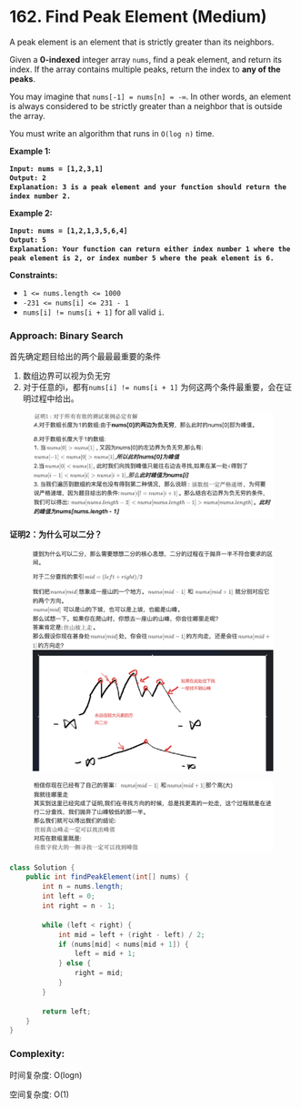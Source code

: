 # 162. Find Peak Element (Medium)

A peak element is an element that is strictly greater than its neighbors.

Given a **0-indexed** integer array `nums`, find a peak element, and return its index. If the array contains multiple peaks, return the index to **any of the peaks**.

You may imagine that `nums[-1] = nums[n] = -∞`. In other words, an element is always considered to be strictly greater than a neighbor that is outside the array.

You must write an algorithm that runs in `O(log n)` time.

**Example 1:**

<pre><code><strong>Input: nums = [1,2,3,1]
</strong><strong>Output: 2
</strong><strong>Explanation: 3 is a peak element and your function should return the index number 2.
</strong></code></pre>

**Example 2:**

<pre data-overflow="wrap"><code><strong>Input: nums = [1,2,1,3,5,6,4]
</strong><strong>Output: 5
</strong><strong>Explanation: Your function can return either index number 1 where the peak element is 2, or index number 5 where the peak element is 6.
</strong></code></pre>

**Constraints:**

* `1 <= nums.length <= 1000`
* `-231 <= nums[i] <= 231 - 1`
* `nums[i] != nums[i + 1]` for all valid `i`.



### Approach: Binary Search

首先确定题目给出的两个最最最重要的条件

1. 数组边界可以视为负无穷
2. 对于任意的i，都有`nums[i] != nums[i + 1]` 为何这两个条件最重要，会在证明过程中给出。

<figure><img src="../../../.gitbook/assets/image (32).png" alt="" width="563"><figcaption></figcaption></figure>

**证明2：为什么可以二分？**

<figure><img src="../../../.gitbook/assets/image (1).png" alt=""><figcaption></figcaption></figure>

<figure><img src="../../../.gitbook/assets/image.png" alt=""><figcaption></figcaption></figure>

```java
class Solution {
    public int findPeakElement(int[] nums) {
        int n = nums.length;
        int left = 0;
        int right = n - 1;
        
        while (left < right) {
            int mid = left + (right - left) / 2;
            if (nums[mid] < nums[mid + 1]) {
                left = mid + 1;
            } else {
                right = mid;
            }
        }
        
        return left;
    }
}
```

### Complexity:

时间复杂度: O(logn)

空间复杂度: O(1)
